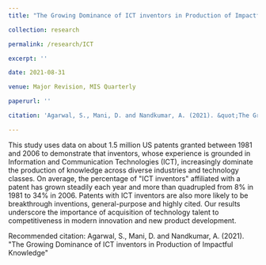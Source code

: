 ```yaml
---
title: "The Growing Dominance of ICT inventors in Production of Impactful Knowledge"

collection: research

permalink: /research/ICT

excerpt: ''

date: 2021-08-31

venue: Major Revision, MIS Quarterly

paperurl: ''

citation: 'Agarwal, S., Mani, D. and Nandkumar, A. (2021). &quot;The Growing Dominance of ICT inventors in Production of Impactful Knowledge.&quot;'

---
```


This study uses data on about 1.5 million US patents granted between 1981 and 2006 to demonstrate that inventors, whose experience is grounded in Information and Communication Technologies (ICT), increasingly dominate the production of knowledge across diverse industries and technology classes. On average, the percentage of "ICT inventors" affiliated with a patent has grown steadily each year and more than quadrupled from 8% in 1981 to 34% in 2006. Patents with ICT inventors are also more likely to be breakthrough inventions, general-purpose and highly cited. Our results underscore the importance of acquisition of technology talent to competitiveness in modern innovation and new product development.

Recommended citation: Agarwal, S., Mani, D. and Nandkumar, A. (2021). "The Growing Dominance of ICT inventors in Production of Impactful Knowledge"
